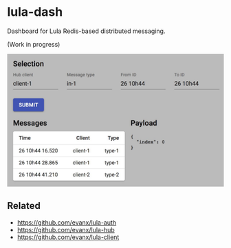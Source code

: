 # lula-dash

Dashboard for Lula Redis-based distributed messaging.

(Work in progress)

![integration-test](/docs/img/dash.jpg?raw=true 'dash')

## Related

- https://github.com/evanx/lula-auth
- https://github.com/evanx/lula-hub
- https://github.com/evanx/lula-client
